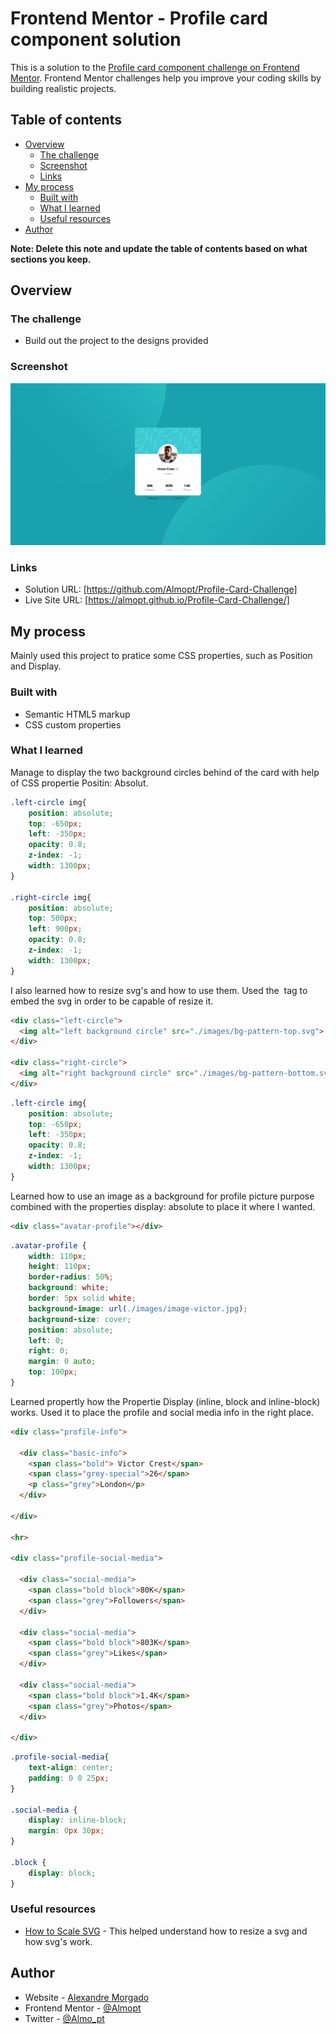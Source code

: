 # Frontend Mentor - Profile card component solution

This is a solution to the [Profile card component challenge on Frontend Mentor](https://www.frontendmentor.io/challenges/profile-card-component-cfArpWshJ). Frontend Mentor challenges help you improve your coding skills by building realistic projects. 

## Table of contents

- [Overview](#overview)
  - [The challenge](#the-challenge)
  - [Screenshot](#screenshot)
  - [Links](#links)
- [My process](#my-process)
  - [Built with](#built-with)
  - [What I learned](#what-i-learned)
  - [Useful resources](#useful-resources)
- [Author](#author)

**Note: Delete this note and update the table of contents based on what sections you keep.**

## Overview

### The challenge

- Build out the project to the designs provided

### Screenshot

![Profile-Card-Solution](./images/solution.jpeg)

### Links

- Solution URL: [https://github.com/Almopt/Profile-Card-Challenge]
- Live Site URL: [https://almopt.github.io/Profile-Card-Challenge/]

## My process

Mainly used this project to pratice some CSS properties, such as Position and Display.

### Built with

- Semantic HTML5 markup
- CSS custom properties

### What I learned

Manage to display the two background circles behind of the card with help of CSS propertie Positin: Absolut.

```css
.left-circle img{
    position: absolute;
    top: -650px;
    left: -350px;
    opacity: 0.8;
    z-index: -1;
    width: 1300px;
}

.right-circle img{
    position: absolute;
    top: 500px;
    left: 900px;
    opacity: 0.8;
    z-index: -1;
    width: 1300px;
}
```

I also learned how to resize svg's and how to use them. Used the <img> tag to embed the svg in order to be capable of resize it.

```html
<div class="left-circle">
  <img alt="left background circle" src="./images/bg-pattern-top.svg">
</div>

<div class="right-circle">
  <img alt="right background circle" src="./images/bg-pattern-bottom.svg">
</div> 
```

```css
.left-circle img{
    position: absolute;
    top: -650px;
    left: -350px;
    opacity: 0.8;
    z-index: -1;
    width: 1300px;
}
```

Learned how to use an image as a background for profile picture purpose combined with the properties display: absolute to place it where I wanted.

```html
<div class="avatar-profile"></div>
```

```css
.avatar-profile {
    width: 110px;
    height: 110px;
    border-radius: 50%;
    background: white;
    border: 5px solid white;
    background-image: url(./images/image-victor.jpg);
    background-size: cover;
    position: absolute;
    left: 0;
    right: 0;
    margin: 0 auto;
    top: 100px;
}
```

Learned propertly how the Propertie Display (inline, block and inline-block) works. Used it to place the profile and social media info in the right place.
```html
<div class="profile-info">

  <div class="basic-info">
    <span class="bold"> Victor Crest</span>
    <span class="grey-special">26</span>
    <p class="grey">London</p>
  </div>  

</div>

<hr>

<div class="profile-social-media">

  <div class="social-media">
    <span class="bold block">80K</span>
    <span class="grey">Followers</span>
  </div>

  <div class="social-media">
    <span class="bold block">803K</span>
    <span class="grey">Likes</span>
  </div>

  <div class="social-media">
    <span class="bold block">1.4K</span>
    <span class="grey">Photos</span>
  </div>

</div>
```

```css
.profile-social-media{
    text-align: center;
    padding: 0 0 25px;
}

.social-media {
    display: inline-block;
    margin: 0px 30px;
} 

.block {
    display: block;
}
```

### Useful resources

- [How to Scale SVG](https://css-tricks.com/scale-svg/) - This helped understand how to resize a svg and how svg's work.

## Author

- Website - [Alexandre Morgado](https://github.com/Almopt)
- Frontend Mentor - [@Almopt](https://www.frontendmentor.io/profile/Almopt)
- Twitter - [@Almo_pt](https://www.twitter.com/Almo_pt)
